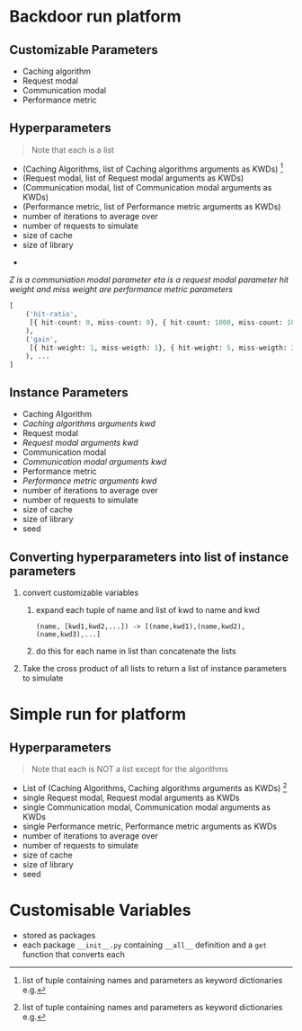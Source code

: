 <!-- Quartz Smokey -->

# **Backdoor** run platform

## Customizable Parameters

- Caching algorithm
- Request modal
- Communication modal
- Performance metric

## Hyperparameters

> Note that each is a list

- (Caching Algorithms, list of Caching algorithms arguments as KWDs) [^1]
- (Request modal, list of Request modal arguments as KWDs)
- (Communication modal, list of Communication modal arguments as KWDs)
- (Performance metric, list of Performance metric arguments as KWDs)
- number of iterations to average over
- number of requests to simulate
- size of cache
- size of library
- ~~~~seed
*Z is a communiation modal parameter*
*eta is a request modal parameter*
*hit weight and miss weight are performance metric parameters*


[^1]: list of tuple containing names and parameters as keyword dictionaries e.g.

```python
[
    ('hit-ratio', 
     [{ hit-count: 0, miss-count: 0}, { hit-count: 1000, miss-count: 10}, ...]
    ),
    ('gain', 
     [{ hit-weight: 1, miss-weigth: 1}, { hit-weight: 5, miss-weigth: 2}, ...]
    ), ...
]
```

## Instance Parameters

- Caching Algorithm 
- *Caching algorithms arguments kwd*
- Request modal
- *Request modal arguments kwd*
- Communication modal
- *Communication modal arguments kwd*
- Performance metric
- *Performance metric arguments kwd*
- number of iterations to average over
- number of requests to simulate
- size of cache
- size of library
- seed

## Converting hyperparameters into list of instance parameters

1. convert customizable variables
   1. expand each tuple of name and list of kwd to name and kwd

      `(name, [kwd1,kwd2,...]) -> [(name,kwd1),(name,kwd2),(name,kwd3),...]`

   2. do this for each name in list than concatenate the lists

2. Take the cross product of all lists to return a list of instance parameters to simulate



# Simple run for platform
## Hyperparameters

> Note that each is NOT a list except for the algorithms

- List of (Caching Algorithms, Caching algorithms arguments as KWDs) [^1]
- single Request modal, Request modal arguments as KWDs
- single Communication modal, Communication modal arguments as KWDs
- single Performance metric, Performance metric arguments as KWDs
- number of iterations to average over
- number of requests to simulate
- size of cache
- size of library
- seed



# Customisable Variables

- stored as packages
- each package `__init__.py` containing `__all__` definition and a `get` function that converts each

